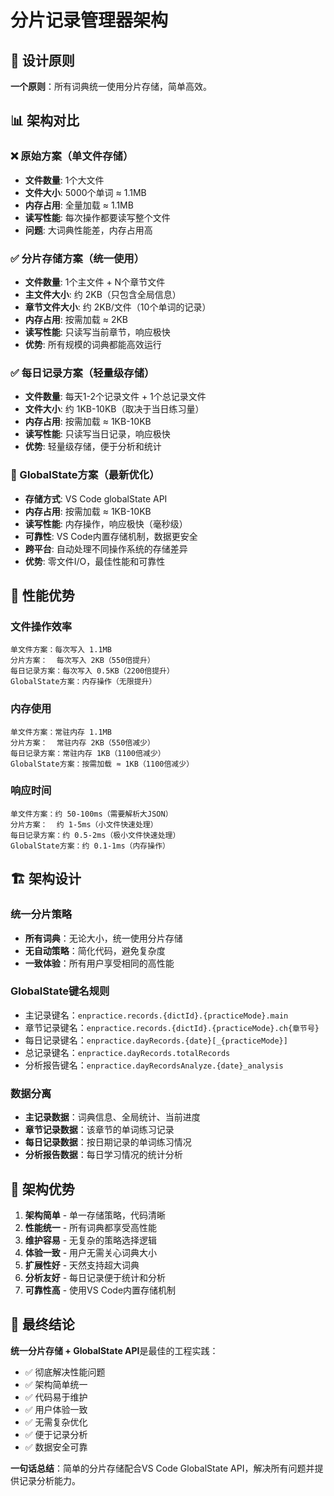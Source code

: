 # 分片记录管理器架构

## 🎯 设计原则

**一个原则**：所有词典统一使用分片存储，简单高效。

## 📊 架构对比

### ❌ 原始方案（单文件存储）
- **文件数量**: 1个大文件
- **文件大小**: 5000个单词 ≈ 1.1MB
- **内存占用**: 全量加载 ≈ 1.1MB
- **读写性能**: 每次操作都要读写整个文件
- **问题**: 大词典性能差，内存占用高

### ✅ 分片存储方案（统一使用）
- **文件数量**: 1个主文件 + N个章节文件
- **主文件大小**: 约 2KB（只包含全局信息）
- **章节文件大小**: 约 2KB/文件（10个单词的记录）
- **内存占用**: 按需加载 ≈ 2KB
- **读写性能**: 只读写当前章节，响应极快
- **优势**: 所有规模的词典都能高效运行

### ✅ 每日记录方案（轻量级存储）
- **文件数量**: 每天1-2个记录文件 + 1个总记录文件
- **文件大小**: 约 1KB-10KB（取决于当日练习量）
- **内存占用**: 按需加载 ≈ 1KB-10KB
- **读写性能**: 只读写当日记录，响应极快
- **优势**: 轻量级存储，便于分析和统计

### 🚀 GlobalState方案（最新优化）
- **存储方式**: VS Code globalState API
- **内存占用**: 按需加载 ≈ 1KB-10KB
- **读写性能**: 内存操作，响应极快（毫秒级）
- **可靠性**: VS Code内置存储机制，数据更安全
- **跨平台**: 自动处理不同操作系统的存储差异
- **优势**: 零文件I/O，最佳性能和可靠性

## 🎯 性能优势

### 文件操作效率
```
单文件方案：每次写入 1.1MB
分片方案：  每次写入 2KB（550倍提升）
每日记录方案：每次写入 0.5KB（2200倍提升）
GlobalState方案：内存操作（无限提升）
```

### 内存使用
```
单文件方案：常驻内存 1.1MB
分片方案：  常驻内存 2KB（550倍减少）
每日记录方案：常驻内存 1KB（1100倍减少）
GlobalState方案：按需加载 ≈ 1KB（1100倍减少）
```

### 响应时间
```
单文件方案：约 50-100ms（需要解析大JSON）
分片方案：  约 1-5ms（小文件快速处理）
每日记录方案：约 0.5-2ms（极小文件快速处理）
GlobalState方案：约 0.1-1ms（内存操作）
```

## 🏗️ 架构设计

### 统一分片策略
- **所有词典**：无论大小，统一使用分片存储
- **无自动策略**：简化代码，避免复杂度
- **一致体验**：所有用户享受相同的高性能

### GlobalState键名规则
- 主记录键名：`enpractice.records.{dictId}.{practiceMode}.main`
- 章节记录键名：`enpractice.records.{dictId}.{practiceMode}.ch{章节号}`
- 每日记录键名：`enpractice.dayRecords.{date}[_{practiceMode}]`
- 总记录键名：`enpractice.dayRecords.totalRecords`
- 分析报告键名：`enpractice.dayRecordsAnalyze.{date}_analysis`

### 数据分离
- **主记录数据**：词典信息、全局统计、当前进度
- **章节记录数据**：该章节的单词练习记录
- **每日记录数据**：按日期记录的单词练习情况
- **分析报告数据**：每日学习情况的统计分析

## 🚀 架构优势

1. **架构简单** - 单一存储策略，代码清晰
2. **性能统一** - 所有词典都享受高性能
3. **维护容易** - 无复杂的策略选择逻辑
4. **体验一致** - 用户无需关心词典大小
5. **扩展性好** - 天然支持超大词典
6. **分析友好** - 每日记录便于统计和分析
7. **可靠性高** - 使用VS Code内置存储机制

## 🎉 最终结论

**统一分片存储 + GlobalState API**是最佳的工程实践：
- ✅ 彻底解决性能问题
- ✅ 架构简单统一
- ✅ 代码易于维护
- ✅ 用户体验一致
- ✅ 无需复杂优化
- ✅ 便于记录分析
- ✅ 数据安全可靠

**一句话总结**：简单的分片存储配合VS Code GlobalState API，解决所有问题并提供记录分析能力。
